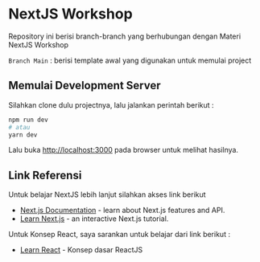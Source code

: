 # NextJS Workshop

Repository ini berisi branch-branch yang berhubungan dengan Materi NextJS Workshop

`Branch Main` : berisi template awal yang digunakan untuk memulai project

## Memulai Development Server

Silahkan clone dulu projectnya, lalu jalankan perintah berikut :


```bash
npm run dev
# atau
yarn dev
```

Lalu buka [http://localhost:3000](http://localhost:3000) pada browser untuk melihat hasilnya.

## Link Referensi

Untuk belajar NextJS lebih lanjut silahkan akses link berikut

- [Next.js Documentation](https://nextjs.org/docs) - learn about Next.js features and API.
- [Learn Next.js](https://nextjs.org/learn) - an interactive Next.js tutorial.

Untuk Konsep React, saya sarankan untuk belajar dari link berikut :

- [Learn React](https://beta.reactjs.org/learn) - Konsep dasar ReactJS
